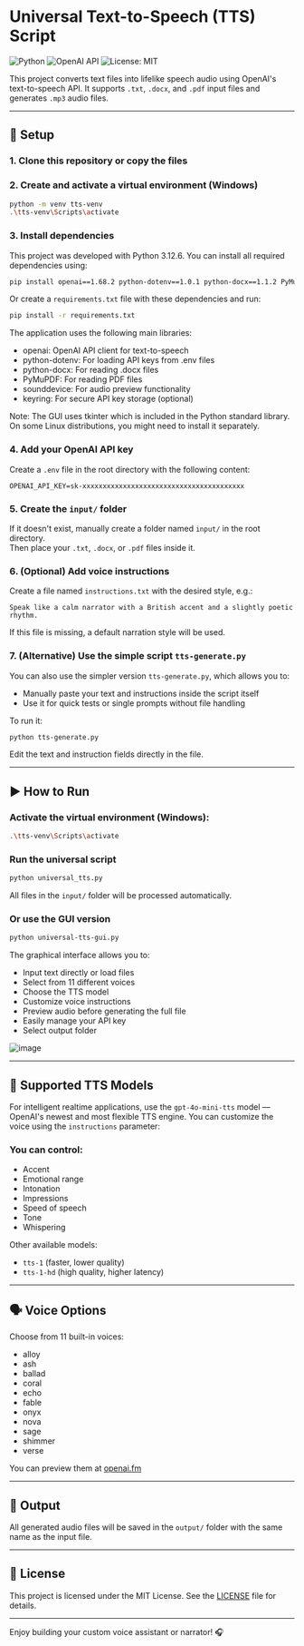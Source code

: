 # Universal Text-to-Speech (TTS) Script

![Python](https://img.shields.io/badge/python-3.12-blue) ![OpenAI API](https://img.shields.io/badge/OpenAI-TTS-orange) ![License: MIT](https://img.shields.io/badge/license-MIT-green)

This project converts text files into lifelike speech audio using OpenAI's text-to-speech API.
It supports `.txt`, `.docx`, and `.pdf` input files and generates `.mp3` audio files.

---

## 🔧 Setup

### 1. Clone this repository or copy the files

### 2. Create and activate a virtual environment (Windows)
```bash
python -m venv tts-venv
.\tts-venv\Scripts\activate
```

### 3. Install dependencies

This project was developed with Python 3.12.6. You can install all required dependencies using:

```bash
pip install openai==1.68.2 python-dotenv==1.0.1 python-docx==1.1.2 PyMuPDF==1.25.4 sounddevice==0.5.1 keyring==25.6.0
```

Or create a `requirements.txt` file with these dependencies and run:

```bash
pip install -r requirements.txt
```

The application uses the following main libraries:
- openai: OpenAI API client for text-to-speech
- python-dotenv: For loading API keys from .env files
- python-docx: For reading .docx files
- PyMuPDF: For reading PDF files
- sounddevice: For audio preview functionality
- keyring: For secure API key storage (optional)

Note: The GUI uses tkinter which is included in the Python standard library. On some Linux distributions, you might need to install it separately.

### 4. Add your OpenAI API key
Create a `.env` file in the root directory with the following content:
```
OPENAI_API_KEY=sk-xxxxxxxxxxxxxxxxxxxxxxxxxxxxxxxxxxxxxxxx
```

### 5. Create the `input/` folder  
If it doesn't exist, manually create a folder named `input/` in the root directory.  
Then place your `.txt`, `.docx`, or `.pdf` files inside it.

### 6. (Optional) Add voice instructions
Create a file named `instructions.txt` with the desired style, e.g.:
```
Speak like a calm narrator with a British accent and a slightly poetic rhythm.
```
If this file is missing, a default narration style will be used.

### 7. (Alternative) Use the simple script `tts-generate.py`
You can also use the simpler version `tts-generate.py`, which allows you to:
- Manually paste your text and instructions inside the script itself
- Use it for quick tests or single prompts without file handling

To run it:
```bash
python tts-generate.py
```
Edit the text and instruction fields directly in the file.

---

## ▶️ How to Run

### Activate the virtual environment (Windows):
```bash
.\tts-venv\Scripts\activate
```

### Run the universal script
```bash
python universal_tts.py
```
All files in the `input/` folder will be processed automatically.

### Or use the GUI version
```bash
python universal-tts-gui.py
```
The graphical interface allows you to:
- Input text directly or load files
- Select from 11 different voices
- Choose the TTS model
- Customize voice instructions
- Preview audio before generating the full file
- Easily manage your API key
- Select output folder

![image](https://github.com/user-attachments/assets/487d14d1-b6cf-4a23-8298-ad2af847793d)

---

## 💬 Supported TTS Models

For intelligent realtime applications, use the `gpt-4o-mini-tts` model — OpenAI's newest and most flexible TTS engine.
You can customize the voice using the `instructions` parameter:

### You can control:
- Accent
- Emotional range
- Intonation
- Impressions
- Speed of speech
- Tone
- Whispering

Other available models:
- `tts-1` (faster, lower quality)
- `tts-1-hd` (high quality, higher latency)

---

## 🗣️ Voice Options
Choose from 11 built-in voices:
- alloy
- ash
- ballad
- coral
- echo
- fable
- onyx
- nova
- sage
- shimmer
- verse

You can preview them at [openai.fm](https://openai.fm)

---

## 📂 Output
All generated audio files will be saved in the `output/` folder with the same name as the input file.

---

## 📜 License
This project is licensed under the MIT License. See the [LICENSE](LICENSE) file for details.

---

Enjoy building your custom voice assistant or narrator! 🎧
